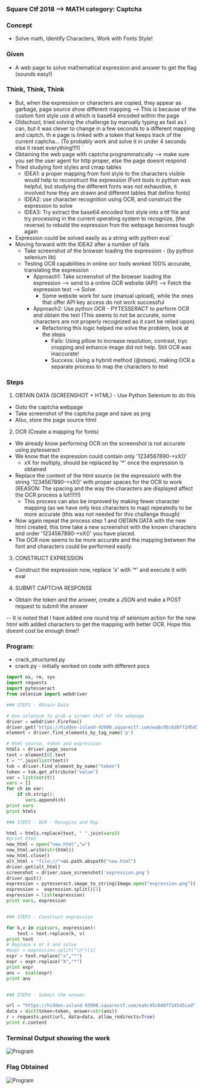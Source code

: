 ### Square Ctf 2018 --> MATH category: Captcha
  
### Concept
* Solve math, Identify Characters, Work with Fonts Style!

### Given
* A web page to solve mathematical expression and answer to get the flag (sounds easy!)

### Think, Think, Think
* But, when the expression or characters are copied, they appear as garbage, page source show different mapping --> This is because of the custom font style use
d which is base64 encoded within the page
* Oldschool, tried solving the challenge by manually typing as fast as I can, but it was clever to change in a few seconds to a different mapping and captch, th
e page is linked with a token that keeps track of the current captcha... (To probably work and solve it in under 4 seconds else it reset everything!!!!)
`
* Obtaining the web page with captcha programmatically --> make sure you set the user agent for http proper, else the page doesnt respond
* Tried studying font styles and cmap tables
  - IDEA1: a proper mapping from font style to the characters visible would help to reconstruct the expression (Font tools in python was helpful, but studying the different fonts was not exhaustive, it involved how they are drawn and different tables that define fonts)
  - IDEA2: use character recognition using OCR, and construct the expression to solve
  - IDEA3: Try extract the base64 encoded font style into a ttf file and try processing in the current operating system to recognize, (the reverse) to rebuild the expression fron the webpage becomes tough again
* Expression could be solved easily as a string with python eval
`
* Moving forward with the IDEA2 after a number of fails
  * Take screenshot of the browser loading the expression - (by python selenium lib)
  * Testing OCR capabilities in online ocr tools worked 100% accurate, translating the expression
    - Approach1: Take screenshot of the browser loading the expression --> send to a online OCR website (API) --> Fetch the expression text --> Solve
      * Some website work for sure (manual upload), while the ones that offer API key access do not work successful
    - Approach2: Use python OCR - PYTESSERACT to perform OCR and obtain the text (This seems to not be accurate, some characters are not properly recognized ao it cant be relied upon) 
      * Refactoring this logic helped me solve the problem, look at the steps
        - Fails: Using pillow to increase resolution, contrast, tryc cropping and enhance image did not help. Still OCR was inaccurate!
        - Success: Using a hybrid method (@steps), making OCR a separate process to map the characters to text

### Steps
1. OBTAIN DATA (SCREENSHOT + HTML) - Use Python Selenium to do this
  * Goto the captcha webpage
  * Take screenshot of the captcha page and save as png
  * Also, store the page source html
2. OCR (Create a mapping for fonts)
  * We already know performing OCR on the screenshot is not accurate using pytesseract
  * We know that the expression could contain only '1234567890-+xX\()'    
    - xX for multiply, should be replaced by '*' once the expression is obtained
  * Replace the content of the html source (ie the expression) with the string '1234567890-+xX\()' with proper spaces for the OCR to work (REASON: The spacing and the way the characters are displayed affect the OCR process a lot!!!!!!)
    - This process can also be improved by making fewer character mapping (as we have only less characters to map) repeatedly to be more accurate (this was not needed for this challenge though)
  * Now again repeat the process step 1 and OBTAIN DATA with the new html created, this time take a new screenshot with the known characters and order '1234567890-+xX\()' you have placed.
  * The OCR now seems to be more accurate and the mapping between the font and characters could be performed easily.
3. CONSTRUCT EXPRESSION
  * Construct the expression now, replace 'x' with '*' and execute it with eval
4. SUBMIT CAPTCHA RESPONSE
  * Obtain the token and the answer, create a JSON and make a POST request to submit the answer

-- It is noted that I have added one round trip of selenium action for the new html with added characters to get the mapping with better OCR. Hope this doesnt cost be enough time!!

### Program:
- crack_structured.py
- crack.py - initially worked on code with different pocs

```python
import os, re, sys
import requests
import pytesseract
from selenium import webdriver

### STEP1 - Obtain Data

# Use selenium to grab a screen shot of the webpage
driver = webdriver.Firefox()
driver.get('https://hidden-island-93990.squarectf.com/ea6c95c6d0ff24545cad')
element = driver.find_elements_by_tag_name('p')

# Html source, token and expression
htmls = driver.page_source
text = element[0].text
t = "".join(list(text))
tok = driver.find_element_by_name("token")
token = tok.get_attribute("value")
var = list(set(t))
vars = []
for ch in var:
    if ch.strip():
       vars.append(ch)
print vars
print htmls

### STEP2 - OCR - Recogize and Map

html = htmls.replace(text, " ".join(vars))
#print html
new_html = open("new.html","w")
new_html.write(str(html))
new_html.close()
alt_html = "file://"+os.path.abspath("new.html")
driver.get(alt_html)
screenshot = driver.save_screenshot('expression.png')
driver.quit()
expression = pytesseract.image_to_string(Image.open("expression.png"))
expression =  expression.split()[1]
expression = list(expression)
print vars, expression


### STEP3 - Construct expression

for k,v in zip(vars, expression):
    text = text.replace(k, v)
print text
# Replace x or X and solve
#expr = expression.split("\n")[1]
expr = text.replace("x","*")
expr = expr.replace("X","*")
print expr
ans =  eval(expr)
print ans


### STEP4 - Submit the answer

url = "https://hidden-island-93990.squarectf.com/ea6c95c6d0ff24545cad"
data = dict(token=token, answer=str(ans))
r = requests.post(url, data=data, allow_redirects=True)
print r.content
```

### Terminal Output showing the work

<img src="https://srinivas11789.github.io/SecurityNuggets/captureTheFlag/Miscellaneous/squareCtf2018/captcha/program_output.png" title="Program">

### Flag Obtained

<img src="https://srinivas11789.github.io/SecurityNuggets/captureTheFlag/Miscellaneous/squareCtf2018/captcha/flag_output.png" title="Program">

